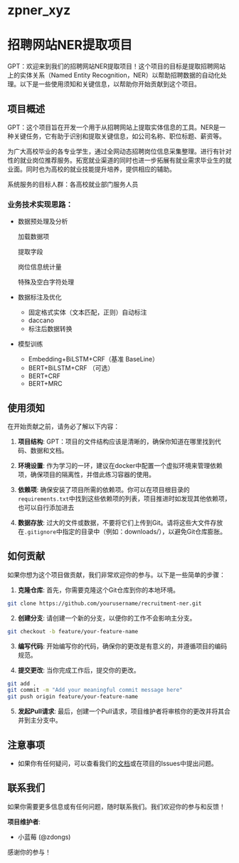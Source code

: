 # zpner_xyz
# 招聘网站NER提取项目

GPT：欢迎来到我们的招聘网站NER提取项目！这个项目的目标是提取招聘网站上的实体关系（Named Entity Recognition，NER）以帮助招聘数据的自动化处理。以下是一些使用须知和关键信息，以帮助你开始贡献到这个项目。

## 项目概述

GPT：这个项目旨在开发一个用于从招聘网站上提取实体信息的工具。NER是一种关键任务，它有助于识别和提取关键信息，如公司名称、职位标题、薪资等。

为广大高校毕业的各专业学生，通过全网动态招聘岗位信息采集整理。进行有针对性的就业岗位推荐服务。拓宽就业渠道的同时也进一步拓展有就业需求毕业生的就业面。同时也为高校的就业技能提升培养，提供相应的辅助。

系统服务的目标人群：各高校就业部门服务人员

### 业务技术实现思路：

- 数据预处理及分析
    
    加载数据项
    
    提取字段
    
    岗位信息统计量
    
    特殊及空白字符处理
    
- 数据标注及优化
    - 固定格式实体（文本匹配，正则）自动标注
    - daccano
    - 标注后数据转换
- 模型训练
    - Embedding+BiLSTM+CRF（基准 BaseLine）
    - BERT+BiLSTM+CRF （可选）
    - BERT+CRF
    - BERT+MRC

## 使用须知

在开始贡献之前，请务必了解以下内容：

1. **项目结构**: GPT：项目的文件结构应该是清晰的，确保你知道在哪里找到代码、数据和文档。

2. **环境设置**: 作为学习的一环，建议在docker中配置一个虚拟环境来管理依赖项，确保项目的隔离性，并借此练习容器的使用。

3. **依赖项**: 确保安装了项目所需的依赖项。你可以在项目根目录的`requirements.txt`中找到这些依赖项的列表，项目推进时如发现其他依赖项，也可以自行添加进去

4. **数据存放**: 过大的文件或数据，不要将它们上传到Git。请将这些大文件存放在`.gitignore`中指定的目录中（例如：downloads/），以避免Git仓库膨胀。

## 如何贡献

如果你想为这个项目做贡献，我们非常欢迎你的参与。以下是一些简单的步骤：

1. **克隆仓库**: 首先，你需要克隆这个Git仓库到你的本地环境。

```bash
git clone https://github.com/yourusername/recruitment-ner.git
```

2. **创建分支**: 请创建一个新的分支，以便你的工作不会影响主分支。

```bash
git checkout -b feature/your-feature-name
```

3. **编写代码**: 开始编写你的代码，确保你的更改是有意义的，并遵循项目的编码规范。

4. **提交更改**: 当你完成工作后，提交你的更改。

```bash
git add .
git commit -m "Add your meaningful commit message here"
git push origin feature/your-feature-name
```

5. **发起Pull请求**: 最后，创建一个Pull请求，项目维护者将审核你的更改并将其合并到主分支中。

## 注意事项

- 如果你有任何疑问，可以查看我们的[文档](docs/飞书文档)或在项目的Issues中提出问题。

## 联系我们

如果你需要更多信息或有任何问题，随时联系我们。我们欢迎你的参与和反馈！

**项目维护者**: 
- 小蓝莓 (@zdongs)

感谢你的参与！
